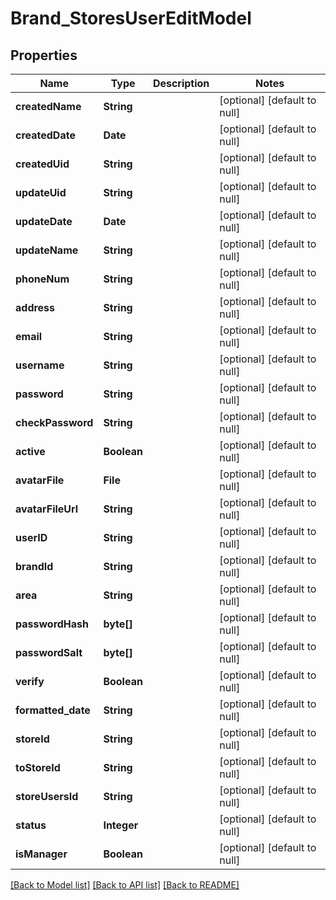 # Brand_StoresUserEditModel
## Properties

| Name | Type | Description | Notes |
|------------ | ------------- | ------------- | -------------|
| **createdName** | **String** |  | [optional] [default to null] |
| **createdDate** | **Date** |  | [optional] [default to null] |
| **createdUid** | **String** |  | [optional] [default to null] |
| **updateUid** | **String** |  | [optional] [default to null] |
| **updateDate** | **Date** |  | [optional] [default to null] |
| **updateName** | **String** |  | [optional] [default to null] |
| **phoneNum** | **String** |  | [optional] [default to null] |
| **address** | **String** |  | [optional] [default to null] |
| **email** | **String** |  | [optional] [default to null] |
| **username** | **String** |  | [optional] [default to null] |
| **password** | **String** |  | [optional] [default to null] |
| **checkPassword** | **String** |  | [optional] [default to null] |
| **active** | **Boolean** |  | [optional] [default to null] |
| **avatarFile** | **File** |  | [optional] [default to null] |
| **avatarFileUrl** | **String** |  | [optional] [default to null] |
| **userID** | **String** |  | [optional] [default to null] |
| **brandId** | **String** |  | [optional] [default to null] |
| **area** | **String** |  | [optional] [default to null] |
| **passwordHash** | **byte[]** |  | [optional] [default to null] |
| **passwordSalt** | **byte[]** |  | [optional] [default to null] |
| **verify** | **Boolean** |  | [optional] [default to null] |
| **formatted\_date** | **String** |  | [optional] [default to null] |
| **storeId** | **String** |  | [optional] [default to null] |
| **toStoreId** | **String** |  | [optional] [default to null] |
| **storeUsersId** | **String** |  | [optional] [default to null] |
| **status** | **Integer** |  | [optional] [default to null] |
| **isManager** | **Boolean** |  | [optional] [default to null] |

[[Back to Model list]](../README.md#documentation-for-models) [[Back to API list]](../README.md#documentation-for-api-endpoints) [[Back to README]](../README.md)

